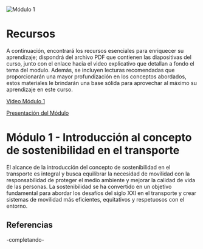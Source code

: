 ![Módulo 1](https://github.com/roadmobility/INTRODUCCION_TRANSPORTE_SOSTENIBLE/blob/main/Modulo%201%20-%20Introducci%C3%B3n%20al%20Concepto%20de%20Sostenibilidad/Diapositiva2.PNG?raw=true "Módulo 1")

# Recursos
A continuación, encontrará los recursos esenciales para enriquecer su aprendizaje; dispondrá del archivo PDF que contienen las diapositivas del curso, junto con el enlace hacia el video explicativo que detallan a fondo el tema del modulo. Además, se incluyen lecturas recomendadas que proporcionarán una mayor profundización en los conceptos abordados, estos materiales le brindarán una base sólida para aprovechar al máximo su aprendizaje en este curso.

[Video Módulo 1](https://pruebacorreoescuelaingeduco-my.sharepoint.com/:v:/g/personal/monica_suarez_escuelaing_edu_co/EbYxhklrYkxMmhGqfVtknSsBZYweEQOH2SRjgmolK5qLjQ?nav=eyJyZWZlcnJhbEluZm8iOnsicmVmZXJyYWxBcHAiOiJPbmVEcml2ZUZvckJ1c2luZXNzIiwicmVmZXJyYWxBcHBQbGF0Zm9ybSI6IldlYiIsInJlZmVycmFsTW9kZSI6InZpZXciLCJyZWZlcnJhbFZpZXciOiJNeUZpbGVzTGlua0RpcmVjdCJ9fQ&e=hxpRx3 "Modulo_1_Video")

[Presentación del Módulo](https://github.com/roadmobility/INTRODUCCION_TRANSPORTE_SOSTENIBLE/blob/main/Modulo%201%20-%20Introducci%C3%B3n%20al%20Concepto%20de%20Sostenibilidad/1.%20Introducci%C3%B3n%20al%20concepto%20de%20sostenibilidad.pdf "Presentación del Módulo")

# **Módulo 1 - Introducción al concepto de sostenibilidad en el transporte**
El alcance de la introducción del concepto de sostenibilidad en el transporte es integral y busca equilibrar la necesidad de movilidad con la responsabilidad de proteger el medio ambiente y mejorar la calidad de vida de las personas. La sostenibilidad se ha convertido en un objetivo fundamental para abordar los desafíos del siglo XXI en el transporte y crear sistemas de movilidad más eficientes, equitativos y respetuosos con el entorno.


## Referencias
-completando-
